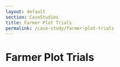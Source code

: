 ```yaml
---
layout: default
section: CaseStudies
title: Farmer Plot Trials
permalink: /case-study/farmer-plot-trials
---
```


# Farmer Plot Trials
